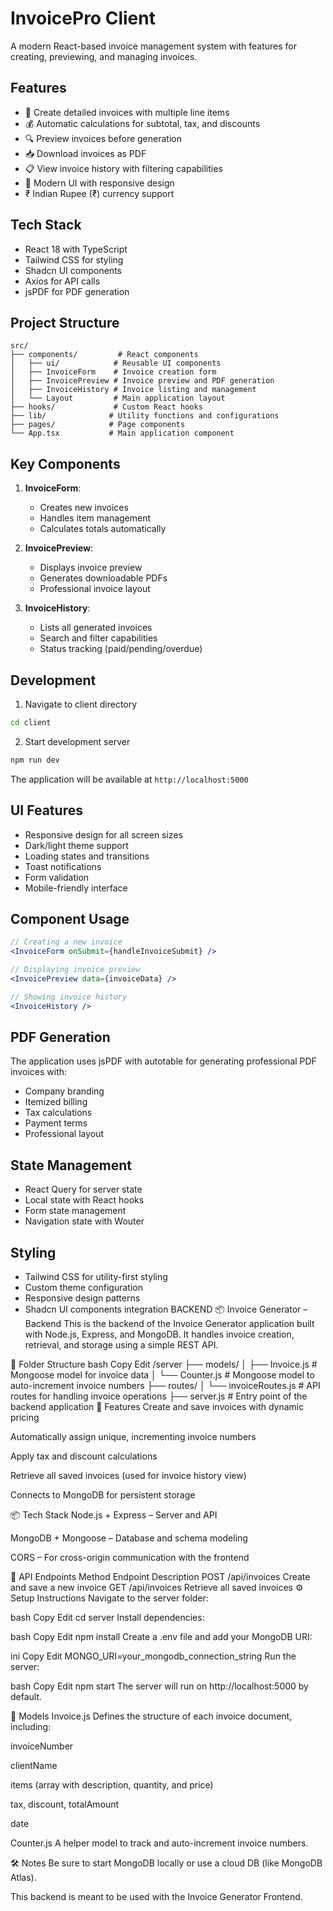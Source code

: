 
# InvoicePro Client

A modern React-based invoice management system with features for creating, previewing, and managing invoices.

## Features

- 📄 Create detailed invoices with multiple line items
- 💰 Automatic calculations for subtotal, tax, and discounts  
- 🔍 Preview invoices before generation
- 📥 Download invoices as PDF
- 📋 View invoice history with filtering capabilities
- 💫 Modern UI with responsive design
- ₹ Indian Rupee (₹) currency support

## Tech Stack

- React 18 with TypeScript
- Tailwind CSS for styling
- Shadcn UI components
- Axios for API calls
- jsPDF for PDF generation

## Project Structure

```
src/
├── components/         # React components
│   ├── ui/            # Reusable UI components
│   ├── InvoiceForm    # Invoice creation form
│   ├── InvoicePreview # Invoice preview and PDF generation
│   ├── InvoiceHistory # Invoice listing and management
│   └── Layout         # Main application layout
├── hooks/             # Custom React hooks
├── lib/              # Utility functions and configurations
├── pages/            # Page components
└── App.tsx           # Main application component
```

## Key Components

1. **InvoiceForm**: 
   - Creates new invoices
   - Handles item management
   - Calculates totals automatically

2. **InvoicePreview**:
   - Displays invoice preview
   - Generates downloadable PDFs
   - Professional invoice layout

3. **InvoiceHistory**:
   - Lists all generated invoices
   - Search and filter capabilities
   - Status tracking (paid/pending/overdue)

## Development

1. Navigate to client directory
```bash
cd client
```

2. Start development server
```bash
npm run dev
```

The application will be available at `http://localhost:5000`

## UI Features

- Responsive design for all screen sizes
- Dark/light theme support
- Loading states and transitions
- Toast notifications
- Form validation
- Mobile-friendly interface

## Component Usage

```jsx
// Creating a new invoice
<InvoiceForm onSubmit={handleInvoiceSubmit} />

// Displaying invoice preview
<InvoicePreview data={invoiceData} />

// Showing invoice history
<InvoiceHistory />
```

## PDF Generation

The application uses jsPDF with autotable for generating professional PDF invoices with:
- Company branding
- Itemized billing
- Tax calculations
- Payment terms
- Professional layout

## State Management

- React Query for server state
- Local state with React hooks
- Form state management
- Navigation state with Wouter

## Styling

- Tailwind CSS for utility-first styling
- Custom theme configuration
- Responsive design patterns
- Shadcn UI components integration
BACKEND
📦 Invoice Generator – Backend
This is the backend of the Invoice Generator application built with Node.js, Express, and MongoDB. It handles invoice creation, retrieval, and storage using a simple REST API.

📁 Folder Structure
bash
Copy
Edit
/server
├── models/
│   ├── Invoice.js        # Mongoose model for invoice data
│   └── Counter.js        # Mongoose model to auto-increment invoice numbers
├── routes/
│   └── invoiceRoutes.js  # API routes for handling invoice operations
├── server.js             # Entry point of the backend application
🚀 Features
Create and save invoices with dynamic pricing

Automatically assign unique, incrementing invoice numbers

Apply tax and discount calculations

Retrieve all saved invoices (used for invoice history view)

Connects to MongoDB for persistent storage

📦 Tech Stack
Node.js + Express – Server and API

MongoDB + Mongoose – Database and schema modeling

CORS – For cross-origin communication with the frontend

🔌 API Endpoints
Method	Endpoint	Description
POST	/api/invoices	Create and save a new invoice
GET	/api/invoices	Retrieve all saved invoices
⚙️ Setup Instructions
Navigate to the server folder:

bash
Copy
Edit
cd server
Install dependencies:

bash
Copy
Edit
npm install
Create a .env file and add your MongoDB URI:

ini
Copy
Edit
MONGO_URI=your_mongodb_connection_string
Run the server:

bash
Copy
Edit
npm start
The server will run on http://localhost:5000 by default.

📝 Models
Invoice.js
Defines the structure of each invoice document, including:

invoiceNumber

clientName

items (array with description, quantity, and price)

tax, discount, totalAmount

date

Counter.js
A helper model to track and auto-increment invoice numbers.

🛠️ Notes
Be sure to start MongoDB locally or use a cloud DB (like MongoDB Atlas).

This backend is meant to be used with the Invoice Generator Frontend.

